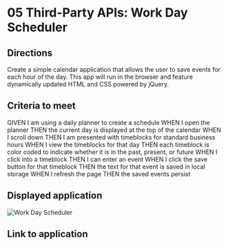 # 05 Third-Party APIs: Work Day Scheduler

## Directions

Create a simple calendar application that allows the user to save events for each hour of the day. This app will run in the browser and feature dynamically updated HTML and CSS powered by jQuery.

## Criteria to meet

GIVEN I am using a daily planner to create a schedule
WHEN I open the planner
THEN the current day is displayed at the top of the calendar
WHEN I scroll down
THEN I am presented with timeblocks for standard business hours
WHEN I view the timeblocks for that day
THEN each timeblock is color coded to indicate whether it is in the past, present, or future
WHEN I click into a timeblock
THEN I can enter an event
WHEN I click the save button for that timeblock
THEN the text for that event is saved in local storage
WHEN I refresh the page
THEN the saved events persist

## Displayed application

![Work Day Scheduler](Third-Party-APIs-Day-Planner\Assets\unit5.PNG)

## Link to application
